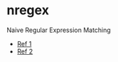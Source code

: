 # nregex
Naive Regular Expression Matching

- [Ref 1](https://www.cs.princeton.edu/courses/archive/spr09/cos333/beautiful.html)
- [Ref 2](https://swtch.com/~rsc/regexp/regexp1.html)
